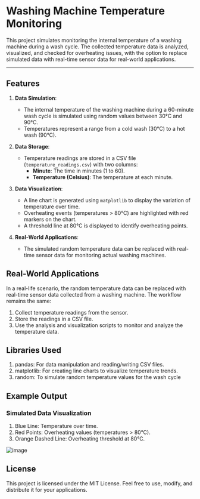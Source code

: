 # Washing Machine Temperature Monitoring

This project simulates monitoring the internal temperature of a washing machine during a wash cycle. The collected temperature data is analyzed, visualized, and checked for overheating issues, with the option to replace simulated data with real-time sensor data for real-world applications.

---

## Features

1. **Data Simulation**:
   - The internal temperature of the washing machine during a 60-minute wash cycle is simulated using random values between 30°C and 90°C.
   - Temperatures represent a range from a cold wash (30°C) to a hot wash (90°C).

2. **Data Storage**:
   - Temperature readings are stored in a CSV file (`temperature_readings.csv`) with two columns:
     - **Minute**: The time in minutes (1 to 60).
     - **Temperature (Celsius)**: The temperature at each minute.

3. **Data Visualization**:
   - A line chart is generated using `matplotlib` to display the variation of temperature over time.
   - Overheating events (temperatures > 80°C) are highlighted with red markers on the chart.
   - A threshold line at 80°C is displayed to identify overheating points.

4. **Real-World Applications**:
   - The simulated random temperature data can be replaced with real-time sensor data for monitoring actual washing machines.

## Real-World Applications
In a real-life scenario, the random temperature data can be replaced with real-time sensor data collected from a washing machine. The workflow remains the same:

1. Collect temperature readings from the sensor.
2. Store the readings in a CSV file.
3. Use the analysis and visualization scripts to monitor and analyze the temperature data.

## Libraries Used
1. pandas: For data manipulation and reading/writing CSV files.
2. matplotlib: For creating line charts to visualize temperature trends.
3. random: To simulate random temperature values for the wash cycle

## Example Output
### Simulated Data Visualization
1. Blue Line: Temperature over time.
2. Red Points: Overheating values (temperatures > 80°C).
3. Orange Dashed Line: Overheating threshold at 80°C.

![image](https://github.com/user-attachments/assets/b0aa521b-60ee-4f21-980c-3c6f3c86d2ac)

## License
This project is licensed under the MIT License. Feel free to use, modify, and distribute it for your applications.

